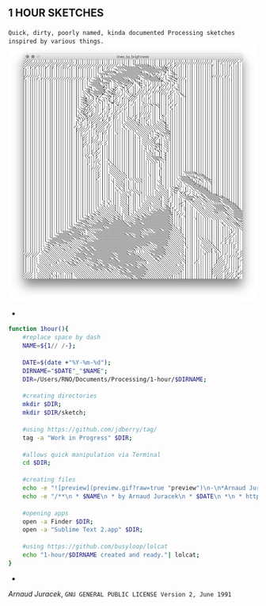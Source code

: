## 1 HOUR SKETCHES
`Quick, dirty, poorly named, kinda documented Processing sketches inspired by various things.`
![preview](2016-02-27_lines-by-brightness/preview_1.png?raw=true "preview")

-
```bash
function 1hour(){
    #replace space by dash
	NAME=${1// /-};
	
	DATE=$(date +"%Y-%m-%d");
	DIRNAME="$DATE"_"$NAME";
	DIR=/Users/RNO/Documents/Processing/1-hour/$DIRNAME;
	
	#creating directories
	mkdir $DIR;
	mkdir $DIR/sketch;
	
	#using https://github.com/jdberry/tag/
	tag -a "Work in Progress" $DIR;
	
	#allows quick manipulation via Terminal
	cd $DIR;
	
	#creating files
	echo -e "![preview](preview.gif?raw=true "preview")\n-\n*Arnaud Juracek*, \`GNU GENERAL PUBLIC LICENSE Version 2, June 1991\`" > $DIR/README.md;
	echo -e "/**\n * $NAME\n * by Arnaud Juracek\n * $DATE\n *\n * https://github.com/arnaudjuracek/processing-1hour_sketches/tree/master/$DIRNAME\n */\n\n\nvoid setup(){\n\tsize(800, 800, P2D);\n}\n\nvoid draw(){\n\t\n}" > $DIR/sketch/sketch.pde;
	
	#opening apps
	open -a Finder $DIR;
	open -a "Sublime Text 2.app" $DIR;
	
	#using https://github.com/busyloop/lolcat
	echo "1-hour/$DIRNAME created and ready."| lolcat;
}
```
-
*Arnaud Juracek*, `GNU GENERAL PUBLIC LICENSE Version 2, June 1991`
